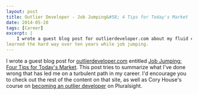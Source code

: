 ```yaml
---
layout: post
title: Outlier Developer - Job Jumping&#58; 4 Tips for Today's Market
date: 2014-05-28
tags: [Career]
excerpt: |
    I wrote a guest blog post for outlierdeveloper.com about my fluid career. This post reflects on things that I have
learned the hard way over ten years while job jumping.
---
```

<p>
I wrote a guest blog post for <a href="http://www.outlierdeveloper.com" target="_blank">outlierdeveloper.com</a> entitled <a href="http://www.outlierdeveloper.com/job-jumping-four-tips-for-todays-market/" target="_blank">Job Jumping: Four Tips for Today's Market</a>. This post tries to summarize what I've done wrong that has led me on a turbulent path in my career. I'd encourage you to check out the rest of the content on that site, as well as Cory House's course on <a href="http://pluralsight.com/training/Courses/TableOfContents/career-reboot-for-developer-mind" target="_blank">becoming an outlier developer</a> on Pluralsight.
</p>